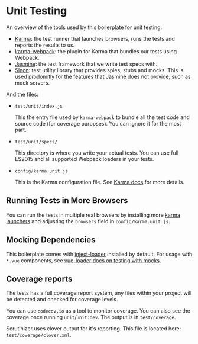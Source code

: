 # Unit Testing

An overview of the tools used by this boilerplate for unit testing:

- [Karma](http://karma-runner.github.io/0.13/index.html): the test runner that launches browsers, runs the tests and reports the results to us.
- [karma-webpack](https://github.com/webpack/karma-webpack): the plugin for Karma that bundles our tests using Webpack.
- [Jasmine](https://http://jasmine.github.io/): the test framework that we write test specs with.
- [Sinon](http://sinonjs.org/): test utility library that provides spies, stubs and mocks. This is used prodomitly for the features that Jasmine does not provide, such as mock servers.

And the files:

- `test/unit/index.js`

  This the entry file used by `karma-webpack` to bundle all the test code and source code (for coverage purposes). You can ignore it for the most part.

- `test/unit/specs/`

  This directory is where you write your actual tests. You can use full ES2015 and all supported Webpack loaders in your tests.

- `config/karma.unit.js`

  This is the Karma configuration file. See [Karma docs](http://karma-runner.github.io/0.13/index.html) for more details.

## Running Tests in More Browsers

You can run the tests in multiple real browsers by installing more [karma launchers](http://karma-runner.github.io/0.13/config/browsers.html) and adjusting the `browsers` field in `config/karma.unit.js`.

## Mocking Dependencies

This boilerplate comes with [inject-loader](https://github.com/plasticine/inject-loader) installed by default. For usage with `*.vue` components, see [vue-loader docs on testing with mocks](http://vue-loader.vuejs.org/en/workflow/testing-with-mocks.html).

## Coverage reports

The tests has a full coverage report system, any files within your project will be detected and checked for coverage levels.

You can use `codecov.io` as a tool to monitor coverage. You can also see the coverage once running `unit`/`unit:dev`. The output is in `test/coverage`.

Scrutinizer uses clover output for it's reporting. This file is located here: `test/coverage/clover.xml`.
